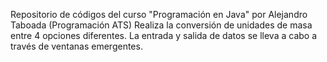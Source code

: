 Repositorio de códigos del curso "Programación en Java" por Alejandro Taboada (Programación ATS)
Realiza la conversión de unidades de masa entre 4 opciones diferentes.
La entrada y salida de datos se lleva a cabo a través de ventanas emergentes.
